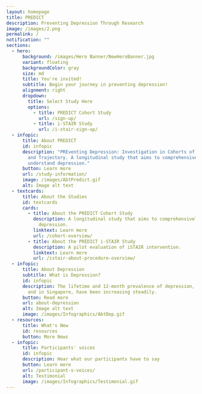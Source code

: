 ```yaml
---
layout: homepage
title: PREDICT
description: Preventing Depression Through Research
image: /images/2.png
permalink: /
notification: ""
sections:
  - hero:
      background: /images/Hero Banner/NewHeroBanner.jpg
      variant: floating
      backgroundColor: gray
      size: md
      title: You're invited!
      subtitle: Begin your journey in preventing depression!
      alignment: right
      dropdown:
        title: Select Study Here
        options:
          - title: PREDICT Cohort Study
            url: /sign-up/
          - title: i-STAIR Study
            url: /i-stair-sign-up/
  - infopic:
      title: About PREDICT
      id: infopic
      description: "PREventing Depression: Investigation in Cohorts of its etiology
        and Trajectory. A longitudinal study that aims to comprehensively
        understand depression."
      button: Learn more
      url: /study-information/
      image: /images/AbtPredict.gif
      alt: Image alt text
  - textcards:
      title: About the Studies
      id: textcards
      cards:
        - title: About the PREDICT Cohort Study
          description: A longitudinal study that aims to comprehensively understand
            depression.
          linktext: Learn more
          url: /cohort-overview/
        - title: About the PREDICT i-STAIR Study
          description: A pilot evaluation of iSTAIR intervention.
          linktext: Learn more
          url: /istair-about-procedure-overview/
  - infopic:
      title: About Depression
      subtitle: What is Depression?
      id: infopic
      description: The lifetime and 12-month prevalence of depression, both globally
        and in Singapore, have been increasing steadily.
      button: Read more
      url: about-depression
      alt: Image alt text
      image: /images/Infographics/AbtDep.gif
  - resources:
      title: What's New
      id: resources
      button: More News
  - infopic:
      title: Participants' voices
      id: infopic
      description: Hear what our participants have to say
      button: Learn more
      url: /participant-s-voices/
      alt: Testimonial
      image: /images/Infographics/Testimonial.gif
---
```

